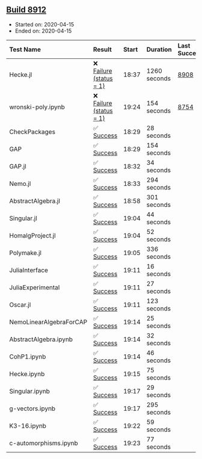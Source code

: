 ## [Build 8912](https://oscarci.mathematik.uni-kl.de/job/oscar/8912/)

* Started on: 2020-04-15
* Ended on: 2020-04-15

| Test Name    | Result | Start | Duration | Last Success | First Failure |
|:-------------|:-------|:------|:---------|:-------------|:--------------|
| Hecke.jl | ❌ [Failure (status = 1)](https://oscarci.mathematik.uni-kl.de/job/oscar/8912/artifact/logs/build-8912/Hecke.jl.log) | 18:37 | 1260 seconds | [8908](https://oscarci.mathematik.uni-kl.de/job/oscar/8908/) | [8909](https://oscarci.mathematik.uni-kl.de/job/oscar/8909/) |
| wronski-poly.ipynb | ❌ [Failure (status = 1)](https://oscarci.mathematik.uni-kl.de/job/oscar/8912/artifact/logs/build-8912/wronski-poly.ipynb.log) | 19:24 | 154 seconds | [8754](https://oscarci.mathematik.uni-kl.de/job/oscar/8754/) | [8755](https://oscarci.mathematik.uni-kl.de/job/oscar/8755/) |
| CheckPackages | ✅ [Success](https://oscarci.mathematik.uni-kl.de/job/oscar/8912/artifact/logs/build-8912/CheckPackages.log) | 18:29 | 28 seconds |  |  |
| GAP | ✅ [Success](https://oscarci.mathematik.uni-kl.de/job/oscar/8912/artifact/logs/build-8912/GAP.log) | 18:29 | 154 seconds |  |  |
| GAP.jl | ✅ [Success](https://oscarci.mathematik.uni-kl.de/job/oscar/8912/artifact/logs/build-8912/GAP.jl.log) | 18:32 | 34 seconds |  |  |
| Nemo.jl | ✅ [Success](https://oscarci.mathematik.uni-kl.de/job/oscar/8912/artifact/logs/build-8912/Nemo.jl.log) | 18:33 | 294 seconds |  |  |
| AbstractAlgebra.jl | ✅ [Success](https://oscarci.mathematik.uni-kl.de/job/oscar/8912/artifact/logs/build-8912/AbstractAlgebra.jl.log) | 18:58 | 301 seconds |  |  |
| Singular.jl | ✅ [Success](https://oscarci.mathematik.uni-kl.de/job/oscar/8912/artifact/logs/build-8912/Singular.jl.log) | 19:04 | 44 seconds |  |  |
| HomalgProject.jl | ✅ [Success](https://oscarci.mathematik.uni-kl.de/job/oscar/8912/artifact/logs/build-8912/HomalgProject.jl.log) | 19:04 | 52 seconds |  |  |
| Polymake.jl | ✅ [Success](https://oscarci.mathematik.uni-kl.de/job/oscar/8912/artifact/logs/build-8912/Polymake.jl.log) | 19:05 | 336 seconds |  |  |
| JuliaInterface | ✅ [Success](https://oscarci.mathematik.uni-kl.de/job/oscar/8912/artifact/logs/build-8912/JuliaInterface.log) | 19:11 | 16 seconds |  |  |
| JuliaExperimental | ✅ [Success](https://oscarci.mathematik.uni-kl.de/job/oscar/8912/artifact/logs/build-8912/JuliaExperimental.log) | 19:11 | 27 seconds |  |  |
| Oscar.jl | ✅ [Success](https://oscarci.mathematik.uni-kl.de/job/oscar/8912/artifact/logs/build-8912/Oscar.jl.log) | 19:11 | 123 seconds |  |  |
| NemoLinearAlgebraForCAP | ✅ [Success](https://oscarci.mathematik.uni-kl.de/job/oscar/8912/artifact/logs/build-8912/NemoLinearAlgebraForCAP.log) | 19:14 | 25 seconds |  |  |
| AbstractAlgebra.ipynb | ✅ [Success](https://oscarci.mathematik.uni-kl.de/job/oscar/8912/artifact/logs/build-8912/AbstractAlgebra.ipynb.log) | 19:14 | 32 seconds |  |  |
| CohP1.ipynb | ✅ [Success](https://oscarci.mathematik.uni-kl.de/job/oscar/8912/artifact/logs/build-8912/CohP1.ipynb.log) | 19:14 | 46 seconds |  |  |
| Hecke.ipynb | ✅ [Success](https://oscarci.mathematik.uni-kl.de/job/oscar/8912/artifact/logs/build-8912/Hecke.ipynb.log) | 19:15 | 75 seconds |  |  |
| Singular.ipynb | ✅ [Success](https://oscarci.mathematik.uni-kl.de/job/oscar/8912/artifact/logs/build-8912/Singular.ipynb.log) | 19:17 | 29 seconds |  |  |
| g-vectors.ipynb | ✅ [Success](https://oscarci.mathematik.uni-kl.de/job/oscar/8912/artifact/logs/build-8912/g-vectors.ipynb.log) | 19:17 | 295 seconds |  |  |
| K3-16.ipynb | ✅ [Success](https://oscarci.mathematik.uni-kl.de/job/oscar/8912/artifact/logs/build-8912/K3-16.ipynb.log) | 19:22 | 59 seconds |  |  |
| c-automorphisms.ipynb | ✅ [Success](https://oscarci.mathematik.uni-kl.de/job/oscar/8912/artifact/logs/build-8912/c-automorphisms.ipynb.log) | 19:23 | 77 seconds |  |  |
